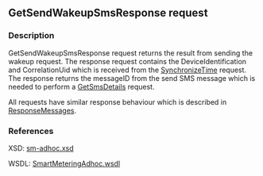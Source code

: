 ## GetSendWakeupSmsResponse request

### Description
GetSendWakeupSmsResponse request returns the result from sending the wakeup request. The response request contains the DeviceIdentification and CorrelationUid which is received from the [SynchronizeTime](./SynchronizeTime.md) request. The response returns the messageID from the send SMS message which is needed to perform a [GetSmsDetails](./GetSmsDetails.md) request.

All requests have similar response behaviour which is described in [ResponseMessages](./ResponseMessages.md).

### References

XSD: [sm-adhoc.xsd](https://github.com/OSGP/Platform/blob/development/osgp-adapter-ws-smartmetering/src/main/webapp/WEB-INF/wsdl/smartmetering/schemas/sm-adhoc.xsd)

WSDL: [SmartMeteringAdhoc.wsdl](https://github.com/OSGP/Platform/blob/development/osgp-adapter-ws-smartmetering/src/main/webapp/WEB-INF/wsdl/smartmetering/SmartMeteringAdhoc.wsdl)

